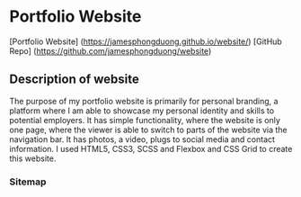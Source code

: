 # Portfolio Website

[Portfolio Website] (https://jamesphongduong.github.io/website/)
[GitHub Repo] (https://github.com/jamesphongduong/website)

## Description of website
The purpose of my portfolio website is primarily for personal branding, a platform where I am able to showcase my personal identity and skills to potential employers. It has simple functionality, where the website is only one page, where the viewer is able to switch to parts of the website via the navigation bar. It has photos, a video, plugs to social media and contact information. I used HTML5, CSS3, SCSS and Flexbox and CSS Grid to create this website.  

### Sitemap


